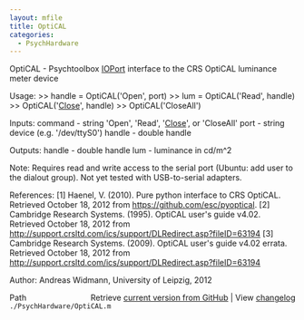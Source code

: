 ```yaml
---
layout: mfile
title: OptiCAL
categories:
  - PsychHardware
---
```


OptiCAL \- Psychtoolbox [IOPort](/docs/IOPort) interface to the CRS OptiCAL luminance
          meter device

Usage:
  \>\> handle = OptiCAL\('Open', port\)
  \>\> lum = OptiCAL\('Read', handle\)
  \>\> OptiCAL\('[Close](/docs/Close)', handle\)
  \>\> OptiCAL\('CloseAll'\)

Inputs:
  command   \- string 'Open', 'Read', '[Close](/docs/Close)', or 'CloseAll'
  port      \- string device \(e.g. '/dev/ttyS0'\)
  handle    \- double handle

Outputs:
  handle    \- double handle
  lum       \- luminance in cd/m^2

Note:
  Requires read and write access to the serial port \(Ubuntu: add user to
  the dialout group\). Not yet tested with USB\-to\-serial adapters.

References:
  \[1\] Haenel, V. \(2010\). Pure python interface to CRS OptiCAL. Retrieved
      October 18, 2012 from https://github.com/esc/pyoptical.
  \[2\] Cambridge Research Systems. \(1995\). OptiCAL user's guide v4.02.
      Retrieved October 18, 2012 from
    http://support.crsltd.com/ics/support/DLRedirect.asp?fileID=63194
  \[3\] Cambridge Research Systems. \(2009\). OptiCAL user's guide v4.02
      errata. Retrieved October 18, 2012 from
    http://support.crsltd.com/ics/support/DLRedirect.asp?fileID=63194

Author: Andreas Widmann, University of Leipzig, 2012


<div class="code_header" style="text-align:right;">
  <span style="float:left;">Path&nbsp;&nbsp;</span> <span class="counter">Retrieve <a href=
  "https://raw.github.com/Psychtoolbox-3/Psychtoolbox-3/beta/./PsychHardware/OptiCAL.m">current version from GitHub</a> | View <a href=
  "https://github.com/Psychtoolbox-3/Psychtoolbox-3/commits/beta/./PsychHardware/OptiCAL.m">changelog</a></span>
</div>
<div class="code">
  <code>./PsychHardware/OptiCAL.m</code>
</div>
